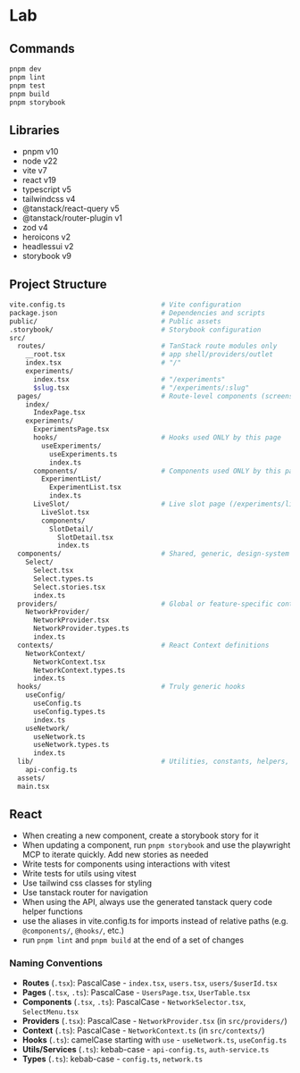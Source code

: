 # Lab

## Commands

```bash
pnpm dev
pnpm lint
pnpm test
pnpm build
pnpm storybook
```

## Libraries

- pnpm v10
- node v22
- vite v7
- react v19
- typescript v5
- tailwindcss v4
- @tanstack/react-query v5
- @tanstack/router-plugin v1
- zod v4
- heroicons v2
- headlessui v2
- storybook v9

## Project Structure

```bash
vite.config.ts                        # Vite configuration
package.json                          # Dependencies and scripts
public/                               # Public assets
.storybook/                           # Storybook configuration
src/
  routes/                             # TanStack route modules only
    __root.tsx                        # app shell/providers/outlet
    index.tsx                         # "/"
    experiments/
      index.tsx                       # "/experiments"
      $slug.tsx                       # "/experiments/:slug"
  pages/                              # Route-level components (screens)
    index/
      IndexPage.tsx
    experiments/
      ExperimentsPage.tsx
      hooks/                          # Hooks used ONLY by this page
        useExperiments/
          useExperiments.ts
          index.ts
      components/                     # Components used ONLY by this page
        ExperimentList/
          ExperimentList.tsx
          index.ts
      LiveSlot/                       # Live slot page (/experiments/live-slot)
        LiveSlot.tsx
        components/
          SlotDetail/
            SlotDetail.tsx
            index.ts
  components/                         # Shared, generic, design-system components
    Select/
      Select.tsx
      Select.types.ts
      Select.stories.tsx
      index.ts
  providers/                          # Global or feature-specific context providers
    NetworkProvider/
      NetworkProvider.tsx
      NetworkProvider.types.ts
      index.ts
  contexts/                           # React Context definitions
    NetworkContext/
      NetworkContext.tsx
      NetworkContext.types.ts
      index.ts
  hooks/                              # Truly generic hooks
    useConfig/
      useConfig.ts
      useConfig.types.ts
      index.ts
    useNetwork/
      useNetwork.ts
      useNetwork.types.ts
      index.ts
  lib/                                # Utilities, constants, helpers, services
    api-config.ts
  assets/
  main.tsx
```

## React

- When creating a new component, create a storybook story for it
- When updating a component, run `pnpm storybook` and use the playwright MCP to iterate quickly. Add new stories as needed
- Write tests for components using interactions with vitest
- Write tests for utils using vitest
- Use tailwind css classes for styling
- Use tanstack router for navigation
- When using the API, always use the generated tanstack query code helper functions
- use the aliases in vite.config.ts for imports instead of relative paths (e.g. `@components/`, `@hooks/`, etc.)
- run `pnpm lint` and `pnpm build` at the end of a set of changes

### Naming Conventions

- **Routes** (`.tsx`): PascalCase - `index.tsx`, `users.tsx`, `users/$userId.tsx`
- **Pages** (`.tsx`, `.ts`): PascalCase - `UsersPage.tsx`, `UserTable.tsx`
- **Components** (`.tsx`, `.ts`): PascalCase - `NetworkSelector.tsx`, `SelectMenu.tsx`
- **Providers** (`.tsx`): PascalCase - `NetworkProvider.tsx` (in `src/providers/`)
- **Context** (`.ts`): PascalCase - `NetworkContext.ts` (in `src/contexts/`)
- **Hooks** (`.ts`): camelCase starting with `use` - `useNetwork.ts`, `useConfig.ts`
- **Utils/Services** (`.ts`): kebab-case - `api-config.ts`, `auth-service.ts`
- **Types** (`.ts`): kebab-case - `config.ts`, `network.ts`
